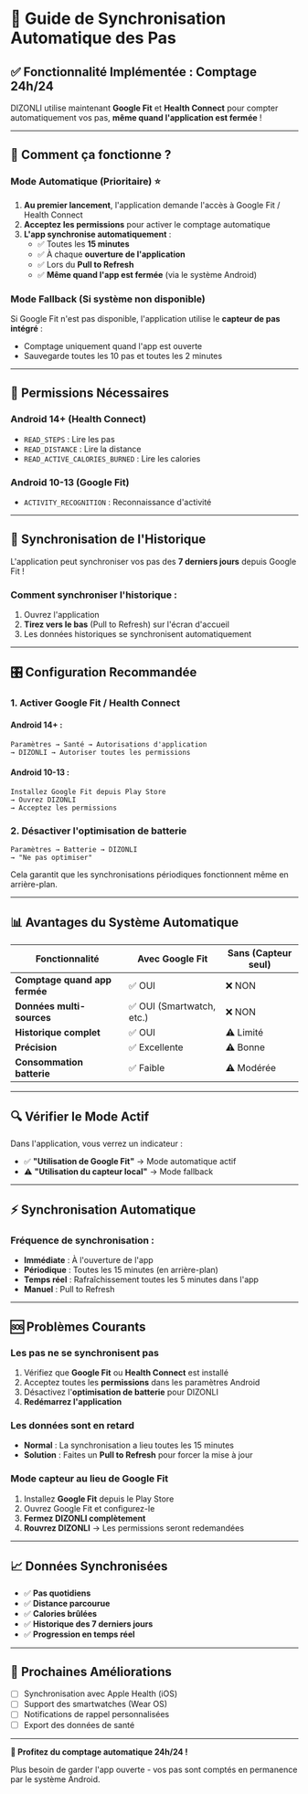 # 🏃 Guide de Synchronisation Automatique des Pas

## ✅ Fonctionnalité Implémentée : Comptage 24h/24

DIZONLI utilise maintenant **Google Fit** et **Health Connect** pour compter automatiquement vos pas, **même quand l'application est fermée** !

---

## 🎯 Comment ça fonctionne ?

### **Mode Automatique (Prioritaire)** ⭐

1. **Au premier lancement**, l'application demande l'accès à Google Fit / Health Connect
2. **Acceptez les permissions** pour activer le comptage automatique
3. **L'app synchronise automatiquement** :
   - ✅ Toutes les **15 minutes**
   - ✅ À chaque **ouverture de l'application**
   - ✅ Lors du **Pull to Refresh**
   - ✅ **Même quand l'app est fermée** (via le système Android)

### **Mode Fallback (Si système non disponible)**

Si Google Fit n'est pas disponible, l'application utilise le **capteur de pas intégré** :
- Comptage uniquement quand l'app est ouverte
- Sauvegarde toutes les 10 pas et toutes les 2 minutes

---

## 📱 Permissions Nécessaires

### **Android 14+ (Health Connect)**
- `READ_STEPS` : Lire les pas
- `READ_DISTANCE` : Lire la distance
- `READ_ACTIVE_CALORIES_BURNED` : Lire les calories

### **Android 10-13 (Google Fit)**
- `ACTIVITY_RECOGNITION` : Reconnaissance d'activité

---

## 🔄 Synchronisation de l'Historique

L'application peut synchroniser vos pas des **7 derniers jours** depuis Google Fit !

### **Comment synchroniser l'historique :**

1. Ouvrez l'application
2. **Tirez vers le bas** (Pull to Refresh) sur l'écran d'accueil
3. Les données historiques se synchronisent automatiquement

---

## 🎛️ Configuration Recommandée

### **1. Activer Google Fit / Health Connect**

#### **Android 14+** :
```
Paramètres → Santé → Autorisations d'application
→ DIZONLI → Autoriser toutes les permissions
```

#### **Android 10-13** :
```
Installez Google Fit depuis Play Store
→ Ouvrez DIZONLI
→ Acceptez les permissions
```

### **2. Désactiver l'optimisation de batterie**

```
Paramètres → Batterie → DIZONLI
→ "Ne pas optimiser"
```

Cela garantit que les synchronisations périodiques fonctionnent même en arrière-plan.

---

## 📊 Avantages du Système Automatique

| Fonctionnalité | Avec Google Fit | Sans (Capteur seul) |
|----------------|-----------------|---------------------|
| **Comptage quand app fermée** | ✅ OUI | ❌ NON |
| **Données multi-sources** | ✅ OUI (Smartwatch, etc.) | ❌ NON |
| **Historique complet** | ✅ OUI | ⚠️ Limité |
| **Précision** | ✅ Excellente | ⚠️ Bonne |
| **Consommation batterie** | ✅ Faible | ⚠️ Modérée |

---

## 🔍 Vérifier le Mode Actif

Dans l'application, vous verrez un indicateur :
- ✅ **"Utilisation de Google Fit"** → Mode automatique actif
- ⚠️ **"Utilisation du capteur local"** → Mode fallback

---

## ⚡ Synchronisation Automatique

### **Fréquence de synchronisation :**

- **Immédiate** : À l'ouverture de l'app
- **Périodique** : Toutes les 15 minutes (en arrière-plan)
- **Temps réel** : Rafraîchissement toutes les 5 minutes dans l'app
- **Manuel** : Pull to Refresh

---

## 🆘 Problèmes Courants

### **Les pas ne se synchronisent pas**

1. Vérifiez que **Google Fit** ou **Health Connect** est installé
2. Acceptez toutes les **permissions** dans les paramètres Android
3. Désactivez l'**optimisation de batterie** pour DIZONLI
4. **Redémarrez l'application**

### **Les données sont en retard**

- **Normal** : La synchronisation a lieu toutes les 15 minutes
- **Solution** : Faites un **Pull to Refresh** pour forcer la mise à jour

### **Mode capteur au lieu de Google Fit**

1. Installez **Google Fit** depuis le Play Store
2. Ouvrez Google Fit et configurez-le
3. **Fermez DIZONLI complètement**
4. **Rouvrez DIZONLI** → Les permissions seront redemandées

---

## 📈 Données Synchronisées

- ✅ **Pas quotidiens**
- ✅ **Distance parcourue**
- ✅ **Calories brûlées**
- ✅ **Historique des 7 derniers jours**
- ✅ **Progression en temps réel**

---

## 🚀 Prochaines Améliorations

- [ ] Synchronisation avec Apple Health (iOS)
- [ ] Support des smartwatches (Wear OS)
- [ ] Notifications de rappel personnalisées
- [ ] Export des données de santé

---

**🎉 Profitez du comptage automatique 24h/24 !**

Plus besoin de garder l'app ouverte - vos pas sont comptés en permanence par le système Android.
